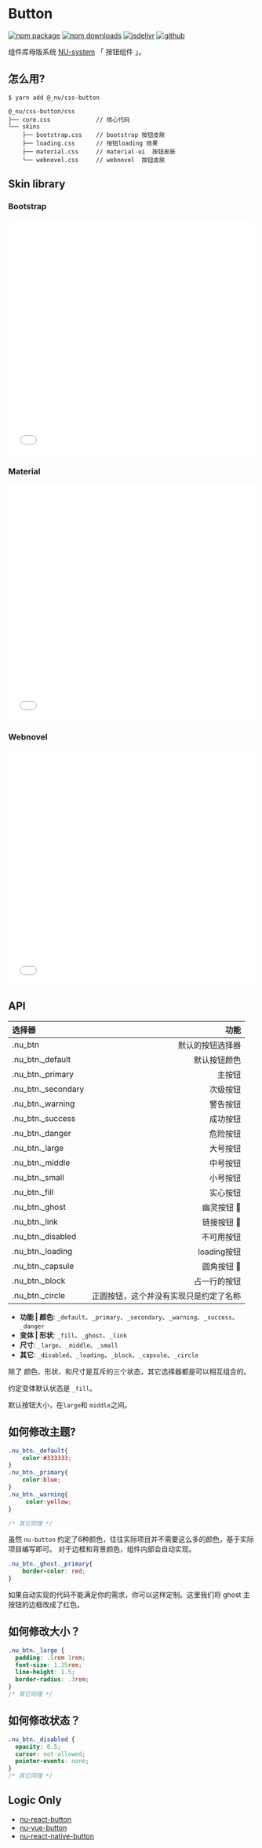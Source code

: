 # Button

[![npm package][npm-badge]][npm-url]
[![npm downloads][npm-downloads]][npm-url]
[![jsdelivr][jsdelivr-badge]][jsdelivr-url]
[![github][git-badge]][git-url]

[npm-badge]: https://img.shields.io/npm/v/@_nu/css-button.svg
[npm-url]: https://www.npmjs.org/package/@_nu/css-button
[npm-downloads]: https://img.shields.io/npm/dw/@_nu/css-button
[git-url]: https://github.com/nu-system/css-button
[git-badge]: https://img.shields.io/github/stars/nu-system/css-button.svg?style=social
[jsdelivr-badge]: https://data.jsdelivr.com/v1/package/npm/@_nu/css-button/badge
[jsdelivr-url]: https://www.jsdelivr.com/package/npm/@_nu/css-button

组件库母版系统 [NU-system](https://nu-system.github.io/) 「 按钮组件 」。

## 怎么用?

```
$ yarn add @_nu/css-button
```

```
@_nu/css-button/css
├── core.css             // 核心代码
└── skins
    ├── bootstrap.css    // bootstrap 按钮皮肤
    ├── loading.css      // 按钮loading 效果
    ├── material.css     // material-ui  按钮皮肤
    └── webnovel.css     // webnovel  按钮皮肤
```

## Skin library

### Bootstrap

<iframe height="480" style="width: 100%;" scrolling="no" title="wbXgba" src="//codepen.io/ziven27/embed/wbXgba/?height=265&theme-id=dark&default-tab=html,result" frameborder="no" allowtransparency="true" allowfullscreen="true">
  See the Pen <a href='https://codepen.io/ziven27/pen/wbXgba/'>wbXgba</a> by ziven27
  (<a href='https://codepen.io/ziven27'>@ziven27</a>) on <a href='https://codepen.io'>CodePen</a>.
</iframe>

### Material

<iframe height="480" style="width: 100%;" scrolling="no" title="nu-button-material" src="//codepen.io/ziven27/embed/rgKyap/?height=265&theme-id=dark&default-tab=html,result" frameborder="no" allowtransparency="true" allowfullscreen="true">
  See the Pen <a href='https://codepen.io/ziven27/pen/rgKyap/'>nu-button-material</a> by ziven27
  (<a href='https://codepen.io/ziven27'>@ziven27</a>) on <a href='https://codepen.io'>CodePen</a>.
</iframe>


### Webnovel

<iframe height="480" style="width: 100%;" scrolling="no" title="nu-button-webnovel" src="//codepen.io/ziven27/embed/byKqEe/?height=265&theme-id=dark&default-tab=html,result" frameborder="no" allowtransparency="true" allowfullscreen="true">
  See the Pen <a href='https://codepen.io/ziven27/pen/byKqEe/'>nu-button-webnovel</a> by ziven27
  (<a href='https://codepen.io/ziven27'>@ziven27</a>) on <a href='https://codepen.io'>CodePen</a>.
</iframe>

## API

| 选择器 |  功能 |
|:-------------|------:|
| .nu_btn | 默认的按钮选择器 |
| .nu_btn._default | 默认按钮颜色 |
| .nu_btn._primary | 主按钮 |
| .nu_btn._secondary | 次级按钮 |
| .nu_btn._warning | 警告按钮 |
| .nu_btn._success | 成功按钮 |
| .nu_btn._danger | 危险按钮 |
| .nu_btn._large | 大号按钮 |
| .nu_btn._middle | 中号按钮 |
| .nu_btn._small | 小号按钮 |
| .nu_btn._fill | 实心按钮 |
| .nu_btn._ghost | 幽灵按钮 👻 |
| .nu_btn._link | 链接按钮 🔗 |
| .nu_btn._disabled | 不可用按钮 |
| .nu_btn._loading | loading按钮 |
| .nu_btn._capsule | 圆角按钮 💊 |
| .nu_btn._block | 占一行的按钮 |
| .nu_btn._circle | 正圆按钮，这个并没有实现只是约定了名称 |

- **功能 | 颜色**: `_default`、`_primary`、`_secondary`、`_warning`、`_success`、`_danger`
- **变体 | 形状**: `_fill`、`_ghost`、`_link`
- **尺寸**: `_large`、`_middle`、`_small`
- **其它**: `_disabled`、`_loading`、`_block`、`_capsule`、`_circle`

除了 颜色、形状、和尺寸是互斥的三个状态，其它选择器都是可以相互组合的。

约定变体默认状态是 `_fill`。

默认按钮大小，在`large`和 `middle`之间。

## 如何修改主题?

```scss
.nu_btn._default{
    color:#333333;
}
.nu_btn._primary{
    color:blue;
}
.nu_btn._warning{
     color:yellow;
}

/* 其它同理 */
```

虽然 `nu-button` 约定了6种颜色，往往实际项目并不需要这么多的颜色，基于实际项目编写即可。
对于边框和背景颜色，组件内部会自动实现。

```css
.nu_btn._ghost._primary{
    border-color: red;
}
```
如果自动实现的代码不能满足你的需求，你可以这样定制。这里我们将 ghost 主按钮的边框改成了红色。

## 如何修改大小？

```css
.nu_btn._large {
  padding: .5rem 1rem;
  font-size: 1.25rem;
  line-height: 1.5;
  border-radius: .3rem;
}
/* 其它同理 */
```

## 如何修改状态？

```css
.nu_btn._disabled {
  opacity: 0.5;
  cursor: not-allowed;
  pointer-events: none;
}
/* 其它同理 */
```

## Logic Only

- [nu-react-button](https://nu-system.github.io/react/button/)
- [nu-vue-button](https://nu-system.github.io/vue/button/)
- [nu-react-native-button](https://nu-system.github.io/react-native/button/)
